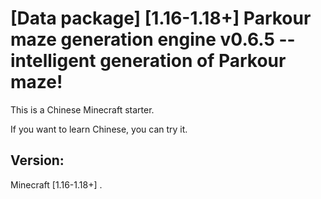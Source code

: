 # [Data package] [1.16-1.18+] Parkour maze generation engine v0.6.5 -- intelligent generation of Parkour maze!
This is a Chinese Minecraft starter.

If you want to learn Chinese, you can try it.

## Version:

Minecraft [1.16-1.18+] .
